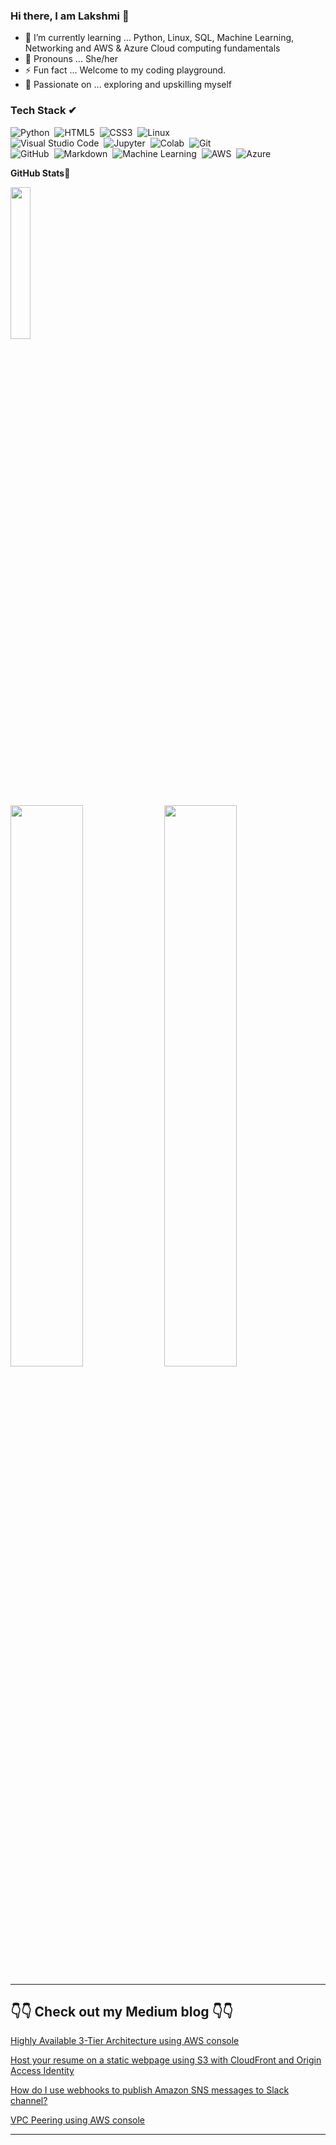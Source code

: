 ### Hi there, I am Lakshmi 👋


- 🌱 I’m currently learning ... Python, Linux, SQL, Machine Learning, Networking and AWS & Azure Cloud computing fundamentals
- 👩‍ Pronouns ... She/her
- ⚡ Fun fact ... Welcome to my coding playground.
- 💪 Passionate on ... exploring and upskilling myself


### Tech Stack  ✔&nbsp; 

![Python](https://img.shields.io/badge/-Python-05122A?style=flat&logo=Python)&nbsp;
![HTML5](https://img.shields.io/badge/-HTML5-05122A?style=flat&logo=html5&logoColor=white)&nbsp;
![CSS3](https://img.shields.io/badge/-CSS3-05122A?style=flat&logo=css3)&nbsp;
![Linux](https://img.shields.io/badge/-Linux-05122A?style=flat&logo=linux)&nbsp;\
![Visual Studio Code](https://img.shields.io/badge/-Visual%20Studio%20Code-05122A?style=flat&logo=visual-studio-code&logoColor=007ACC)&nbsp;
![Jupyter](https://img.shields.io/badge/-Jupyter-05122A?style=flat&logo=jupyter&logoColor=007ACC)&nbsp;
![Colab](https://img.shields.io/badge/-Colab-05122A?style=flat&logo=Colab&logoColor=1572B6)&nbsp;
![Git](https://img.shields.io/badge/-Git-05122A?style=flat&logo=git)&nbsp;\
![GitHub](https://img.shields.io/badge/-GitHub-05122A?style=flat&logo=github)&nbsp;
![Markdown](https://img.shields.io/badge/-Markdown-05122A?style=flat&logo=markdown)&nbsp;
![Machine Learning](https://img.shields.io/badge/-Machine%20Learning-05122A?style=flat&logo=Machine-Learning&logoColor=E34A86)&nbsp;
![AWS](https://img.shields.io/badge/-AWS-05122A?style=flat&logo=AmazonWebServices)&nbsp;
![Azure](https://img.shields.io/badge/-Azure-05122A?style=flat&logo=AmazonWebServices)&nbsp;

**GitHub Stats🎯**<br>

<img width="25%" src="https://profile-counter.glitch.me/{lk-learner}/count.svg" /> 


<p align="left">
  <img width="48%" src="https://github-readme-stats.vercel.app/api?username=lk-learner&show_icons=true&theme=tokyonight&count_private=true&include_all_commits=true" /> 
  <img width="48%" src="https://github-readme-streak-stats.herokuapp.com/?user=lk-learner&theme=tokyonight" />
</p>

---

## 👇👇 Check out my Medium blog 👇👇

[Highly Available 3-Tier Architecture using AWS console](https://medium.com/@LakshmiKadali/highly-available-3-tier-architecture-using-aws-console-90c37500309)


[Host your resume on a static webpage using S3 with CloudFront and Origin Access Identity](https://medium.com/@LakshmiKadali/host-your-resume-on-static-webpage-using-s3-with-cloudfront-and-origin-access-identity-f57a58e75ad8)


[How do I use webhooks to publish Amazon SNS messages to Slack channel?](https://medium.com/@LakshmiKadali/how-do-i-use-webhooks-to-publish-amazon-sns-messages-to-slack-channel-74cdadd781bc)


[VPC Peering using AWS console](https://medium.com/@LakshmiKadali/vpc-peering-using-aws-console-5132848b2fc1)

---
